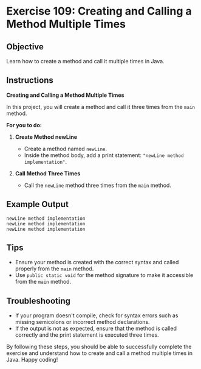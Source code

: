 # Exercise 109: Creating and Calling a Method Multiple Times

## Objective
Learn how to create a method and call it multiple times in Java.

## Instructions

**Creating and Calling a Method Multiple Times**

In this project, you will create a method and call it three times from the `main` method.

**For you to do:**

1. **Create Method newLine**
    - Create a method named `newLine`.
    - Inside the method body, add a print statement: `"newLine method implementation"`.

2. **Call Method Three Times**
    - Call the `newLine` method three times from the `main` method.

## Example Output
```
newLine method implementation
newLine method implementation
newLine method implementation
```

## Tips
- Ensure your method is created with the correct syntax and called properly from the `main` method.
- Use `public static void` for the method signature to make it accessible from the `main` method.

## Troubleshooting
- If your program doesn't compile, check for syntax errors such as missing semicolons or incorrect method declarations.
- If the output is not as expected, ensure that the method is called correctly and the print statement is executed three times.

By following these steps, you should be able to successfully complete the exercise and understand how to create and call a method multiple times in Java. Happy coding!
